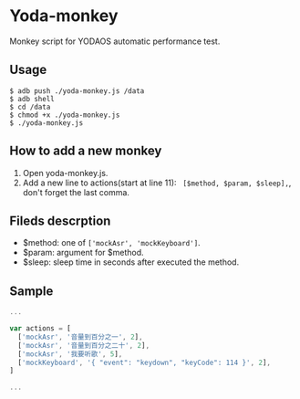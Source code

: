 # Yoda-monkey
Monkey script for YODAOS automatic performance test.

## Usage
```shell
$ adb push ./yoda-monkey.js /data
$ adb shell
$ cd /data
$ chmod +x ./yoda-monkey.js
$ ./yoda-monkey.js
```

## How to add a new monkey
1. Open yoda-monkey.js.
2. Add a new line to actions(start at line 11): ` [$method, $param, $sleep],`, don't forget the last comma.

## Fileds descrption
- $method: one of `['mockAsr', 'mockKeyboard']`.
- $param: argument for $method.
- $sleep: sleep time in seconds after executed the method.

## Sample
```js
...

var actions = [
  ['mockAsr', '音量到百分之一', 2],
  ['mockAsr', '音量到百分之二十', 2],
  ['mockAsr', '我要听歌', 5],
  ['mockKeyboard', '{ "event": "keydown", "keyCode": 114 }', 2],
]

...
```
